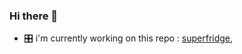 ### Hi there 👋

-  🎛 i'm currently working on this repo : [superfridge](https://github.com/felop/superfridge), 
